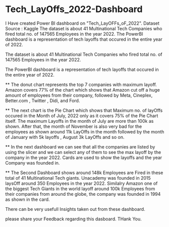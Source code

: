 # Tech_LayOffs_2022-Dashboard
I Have created Power BI dashboard on "Tech_LayOFFs_oF_2022".  Dataset Source : Kaggle  The dataset is about 41 Multinational Tech Companies who fired total no. of 147565 Employees in the year 2022.  The PowerBI dashboard is a representation of tech layoffs that occured in the entire year of 2022.


The dataset is about 41 Multinational Tech Companies who fired total no. of 147565 Employees in the year 2022.

The PowerBI dashboard is a representation of tech layoffs that occured in the entire year of 2022.

** The donut chart represents the top 7 companies with maximum layoff. Amazon covers 77% of the chart which shows that Amazon cut off a huge amount of employees from their company, followed by Meta, Cineplex, Better.com , Twitter , Didi, and Ford.

** The next chart is the Pie Chart which shows that Maximum no. of layOffs occured in the Month of July, 2022 only as it covers 75% of the Pie Chart itself. The maximum Layoffs in the month of July are more than 100k as shown.
  After that, the month of November is also very bad for the employees as shown around 11k LayOffs in the month followed by the month of January with 5k layoffs , August 3k LayOffs and so on.

** In the next dashboard we can see that all the companies are listed by using the slicer and we can select any of them to see the max layoff by the company in the year 2022.
  Cards are used to show the layoffs and the year Company was founded in. 

** The Second Dashboard shows around 148k Employees are Fired in these total of 41 Multinational Tech giants.
  Unacademy was founded in 2015 laysOff around 350 Employees in the year 2022.
  Similalry Amazon one of the biggest Tech Giants in the world layoff around 100k Employees from their companies from around the globe, the company was founded in 1994 as shown in the card.


There can be very usefull Insights taken out from these dashboard.

please share your Feedback regarding this dasboard.
THank You.
